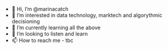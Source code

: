 - 👋 Hi, I’m @marinacatch
- 👀 I’m interested in data technology, marktech and algorythmic decisioning
- 🌱 I’m currently learning all the above
- 💞️ I’m looking to listen and learn
- 📫 How to reach me - tbc 

<!---
marinacatch/marinacatch is a ✨ special ✨ repository because its `README.md` (this file) appears on your GitHub profile.
You can click the Preview link to take a look at your changes.
--->
